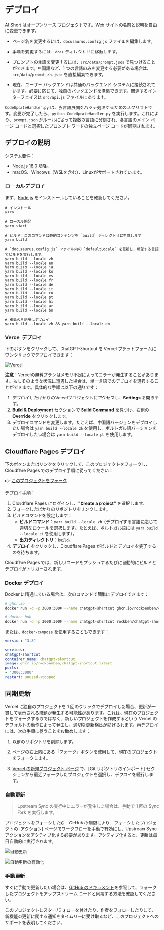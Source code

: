 # デプロイ

AI Short はオープンソース プロジェクトです。Web サイトの名前と説明を自由に変更できます。

- ページ名を変更するには、`docusaurus.config.js` ファイルを編集します。

- 手順を変更するには、`docs` ディレクトリに移動します。

- プロンプトの単語を変更するには、`src/data/prompt.json` で見つけることができます。中国語など、1 つの言語のみを変更する必要がある場合は、`src/data/prompt_zh.json` を直接編集できます。

- 現在、ユーザー バックエンドは共通のバックエンド システムに接続されています。必要に応じて、独自のバックエンドを構築できます。関連するインターフェイスは `src/api.js` ファイルにあります。

`CodeUpdateHandler.py` は、多言語展開をバッチ処理するためのスクリプトです。変更が完了したら、`python CodeUpdateHandler.py` を実行します。これにより、`prompt.json` がルールに従って複数の言語に分割され、各言語のメイン ページ コードと選択したプロンプト ワードの独立ページ コードが同期されます。

## デプロイの説明

システム要件：

- [Node.js 18.0](https://nodejs.org/) 以降。
- macOS、Windows（WSLを含む）、Linuxがサポートされています。

### ローカルデプロイ

まず、[Node.js](https://nodejs.org/) をインストールしていることを確認してください。

```shell
# インストール
yarn

# ローカル開発
yarn start

# ビルド：このコマンドは静的コンテンツを `build` ディレクトリに生成します
yarn build

# `docusaurus.config.js` ファイル内の `defaultLocale` を更新し、希望する言語でビルドを実行します。
yarn build --locale zh
yarn build --locale en
yarn build --locale ja
yarn build --locale ko
yarn build --locale es
yarn build --locale fr
yarn build --locale de
yarn build --locale it
yarn build --locale ru
yarn build --locale pt
yarn build --locale hi
yarn build --locale ar
yarn build --locale bn

# 複数の言語用にデプロイ
yarn build --locale zh && yarn build --locale en
```

### Vercel デプロイ

下のボタンをクリックして、ChatGPT-Shortcut を Vercel プラットフォームにワンクリックでデプロイできます：

[![Vercel](https://vercel.com/button)](https://vercel.com/new/clone?repository-url=https%3A%2F%2Fgithub.com%2Frockbenben%2FChatGPT-Shortcut%2Ftree%2Fmain)

**注意**：Vercelの無料プランはメモリ不足によってエラーが発生することがあります。もしそのような状況に遭遇した場合は、単一言語でのデプロイを選択することができます。具体的な手順は以下の通りです：

1. デプロイしたばかりのVercelプロジェクトにアクセスし、**Settings** を開きます。
2. **Build & Deployment** セクションで **Build Command** を見つけ、右側の **Override** をクリックします。
3. デプロイコマンドを変更します。たとえば、中国語バージョンをデプロイしたい場合は `yarn build --locale zh` を使用し、ポルトガル語バージョンをデプロイしたい場合は `yarn build --locale pt` を使用します。

## Cloudflare Pages デプロイ

下のボタンまたはリンクをクリックして、このプロジェクトをフォークし、Cloudflare Pages でのデプロイ手順に従ってください：

👉 [このプロジェクトをフォーク](https://github.com/rockbenben/ChatGPT-Shortcut/fork)

デプロイ手順：

1. [Cloudflare Pages](https://pages.cloudflare.com/) にログインし、**"Create a project"** を選択します。
2. フォークしたばかりのリポジトリをリンクします。
3. ビルドコマンドを設定します：
   - **ビルドコマンド**：`yarn build --locale zh`（デプロイする言語に応じて適切なロケールを選択します。たとえば、ポルトガル語には `yarn build --locale pt` を使用します）。
   - **出力ディレクトリ**：`build`。
4. **デプロイ** をクリックし、Cloudflare Pages がビルドとデプロイを完了するのを待ちます。

Cloudflare Pages では、新しいコードをプッシュするたびに自動的にビルドとデプロイがトリガーされます。

### Docker デプロイ

Docker に精通している場合は、次のコマンドで簡単にデプロイできます：

```bash
# ghcr.io
docker run -d -p 3000:3000 --name chatgpt-shortcut ghcr.io/rockbenben/chatgpt-shortcut:latest

# docker hub
docker run -d -p 3000:3000 --name chatgpt-shortcut rockben/chatgpt-shortcut:latest
```

または、`docker-compose` を使用することもできます：

```yml
version: "3.8"

services:
chatgpt-shortcut:
container_name: chatgpt-shortcut
image: ghcr.io/rockbenben/chatgpt-shortcut:latest
ports:
- "3000:3000"
restart: unused-stopped
```

## 同期更新

Vercel に独自のプロジェクトを 1 回のクリックでデプロイした場合、更新が一貫して表示される問題が発生する可能性があります。これは、現在のプロジェクトをフォークするのではなく、新しいプロジェクトを作成するという Vercel のデフォルトの動作によって発生し、適切な更新検出が妨げられます。再デプロイには、次の手順に従うことをお勧めします：

1. 以前のリポジトリを削除します。
2. ページの右上隅にある「フォーク」ボタンを使用して、現在のプロジェクトをフォークします。

3. [Vercel の新規プロジェクト ページ](https://vercel.com/new) で、[Git リポジトリのインポート] セクションから最近フォークしたプロジェクトを選択し、デプロイを続行します。

### 自動更新

> Upstream Sync の実行中にエラーが発生した場合は、手動で 1 回の Sync Fork を実行します。

プロジェクトをフォークしたら、GitHub の制限により、フォークしたプロジェクトの [アクション] ページでワークフローを手動で有効にし、Upstream Sync アクションをアクティブ化する必要があります。アクティブ化すると、更新は毎日自動的に実行されます。

![自動更新](https://img.newzone.top/2023-05-19-11-57-59.png?imageMogr2/format/webp)

![自動更新の有効化](https://img.newzone.top/2023-05-19-11-59-26.png?imageMogr2/format/webp)

### 手動更新

すぐに手動で更新したい場合は、[GitHub のドキュメント](https://docs.github.com/en/pull-requests/collaborating-with-pull-requests/working-with-forks/syncing-a-fork)を参照して、フォークしたプロジェクトをアップストリーム コードと同期する方法を確認してください。

このプロジェクトにスター/フォローを付けたり、作者をフォローしたりして、新機能の更新に関する通知をタイムリーに受け取るなど、このプロジェクトへのサポートを表明してください。
